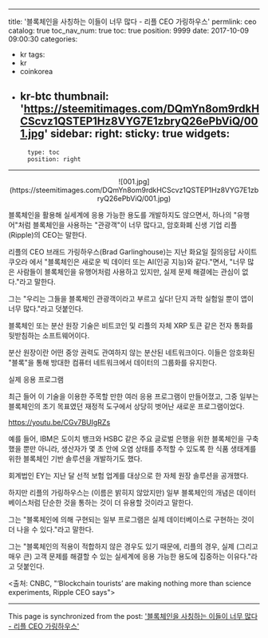 
---
title: '블록체인을 사칭하는 이들이 너무 많다 - 리플 CEO 가링하우스'
permlink: ceo
catalog: true
toc_nav_num: true
toc: true
position: 9999
date: 2017-10-09 09:00:30
categories:
- kr
tags:
- kr
- coinkorea
- kr-btc
thumbnail: 'https://steemitimages.com/DQmYn8om9rdkHCScvz1QSTEP1Hz8VYG7E1zbryQ26ePbViQ/001.jpg'
sidebar:
    right:
        sticky: true
widgets:
    -
        type: toc
        position: right
---


<center>
![001.jpg](https://steemitimages.com/DQmYn8om9rdkHCScvz1QSTEP1Hz8VYG7E1zbryQ26ePbViQ/001.jpg)
</center>

블록체인을 활용해 실세계에 응용 가능한 용도를 개발하지도 않으면서, 하나의 "유행어"처럼 블록체인을 사용하는 "관광객"이 너무 많다고, 암호화폐 신생 기업 리플(Ripple)의 CEO는 말한다.

리플의 CEO 브래드 가링하우스(Brad Garlinghouse)는 지난 화요일 질의응답 사이트 쿠오라 에서 "블록체인은 새로운 빅 데이터 또는 AI(인공 지능)와 같다."면서, "너무 많은 사람들이 블록체인을 유행어처럼 사용하고 있지만, 실제 문제 해결에는 관심이 없다."라고 말한다. 

그는 "우리는 그들을 블록체인 관광객이라고 부르고 싶다! 단지 과학 실험일 뿐이 앱이 너무 많다."라고 덧붙인다.

블록체인 또는 분산 원장 기술은 비트코인 및 리플의 자체 XRP 토큰 같은 전자 통화를 뒷받침하는 소프트웨어이다.

분산 원장이란 어떤 중앙 권력도 관여하지 않는 분산된 네트워크이다. 이들은 암호화된 "블록"을 통해 방대한 컴퓨터 네트워크에서 데이터의 그룹화를 유지한다.

실제 응용 프로그램

최근 들어 이 기술을 이용한 주목할 만한 여러 응용 프로그램이 만들어졌고, 그중 일부는 블록체인의 초기 목표였던 재정적 도구에서 상당히 벗어난 새로운 프로그램이었다.

https://youtu.be/CGv7BUIgRZs

예를 들어, IBM은 도이치 뱅크와 HSBC 같은 주요 글로벌 은행을 위한 블록체인을 구축했을 뿐만 아니라, 생산자가 몇 초 안에 오염 상태를 추적할 수 있도록 한 식품 생태계를 위한 블록체인 기반 솔루션을 개발하기도 했다.

회계법인 EY는 지난 달 선적 보험 업계를 대상으로 한 자체 원장 솔루션을 공개했다.

하지만 리플의 가링하우스는 (이름은 밝히지 않았지만) 일부 블록체인의 개념은 데이터베이스처럼 단순한 것을 통하는 것이 더 유용할 것이라고 말한다. 

그는 "블록체인에 의해 구현되는 일부 프로그램은 실제 데이터베이스로 구현하는 것이 더 나을 수 있다."라고 말한다.

그는 "블록체인의 적용이 적합하지 않은 경우도 있기 때문에, 리플의 경우,  실제 (그리고 매우 큰) 고객 문제를 해결할 수 있는 실세계에 응용 가능한 용도에 집중하는 이유다."라고 덧붙인다.

<출처: CNBC, "‘Blockchain tourists’ are making nothing more than science experiments, Ripple CEO says">

- - -

This page is synchronized from the post: ['블록체인을 사칭하는 이들이 너무 많다 - 리플 CEO 가링하우스'](https://steemit.com/@pius.pius/ceo)
